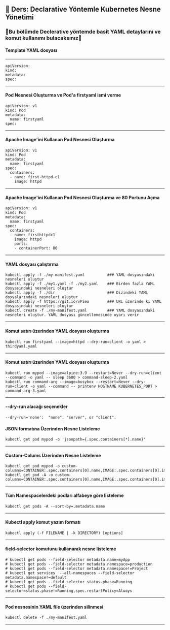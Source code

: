 ## 🧑 Ders: Declarative Yöntemle Kubernetes Nesne Yönetimi

### 📗Bu bölümde Declerative yöntemde basit YAML detaylarını ve komut kullanımı bulacaksınız📗

#### Template YAML dosyası 
***
```
apiVersion:
kind:
metadata:
spec:
```
***
#### Pod Nesnesi Oluşturma ve Pod'a firstyaml ismi verme
```
apiVersion: v1
kind: Pod
metadata:
  name: firstyaml
spec:
```
***
#### Apache Image'ini Kullanan Pod Nesnesi Oluşturma
```
apiVersion: v1
kind: Pod
metadata:
  name: firstyaml
spec:
  containers:
  - name: first-httpd-c1
    image: httpd
```
***
#### Apache Image'ini Kullanan Pod Nesnesi Oluşturma ve 80 Portunu Açma
```
apiVersion: v1
kind: Pod
metadata:
  name: firstyaml
spec:
  containers:
  - name: firsthttpdc1
    image: httpd
    ports:
    - containerPort: 80
```
***
#### YAML dosyası çalıştırma
```
kubectl apply -f ./my-manifest.yaml          ### YAML dosyasındaki nesneleri oluştur
kubectl apply -f ./my1.yaml -f ./my2.yaml    ### Birden fazla YAML dosyasındaki nesneleri oluştur
kubectl apply -f ./dir                       ### Dizindeki YAML dosyalarındaki nesneleri oluştur
kubectl apply -f https://git.io/vPieo        ### URL üzerinde ki YAML dosyasındaki nesneleri oluştur
kubectl create -f ./my-manifest.yaml         ### YAML dosyasındaki nesneleri oluştur. YAML dosyası güncellemesinde uyarı verir
```
***
#### Komut satırı üzerinden YAML dosyası oluşturma 
```
kubectl run firstyaml --image=httpd --dry-run=client -o yaml > thirdyaml.yaml
```
***
#### Komut satırı üzerinden YAML dosyası oluşturma 
```
kubectl run mypod --image=alpine:3.9 --restart=Never --dry-run=client --command -o yaml -- sleep 3600 > command-sleep-2.yaml
kubectl run command-arg --image=busybox --restart=Never --dry-run=client -o yaml --command -- printenv HOSTNAME KUBERNETES_PORT > command-arg-3.yaml
```
***
#### --dry-run alacağı seçenekler
```
--dry-run='none':  "none", "server", or "client".
```
#### JSON formatına Üzerinden Nesne Listeleme
```
kubectl get pod mypod -o 'jsonpath={.spec.containers[*].name}'
```
***
#### Custom-Colums Üzerinden Nesne Listeleme
```
kubectl get pod mypod -o custom-columns=CONTAINER:.spec.containers[0].name,IMAGE:.spec.containers[0].image
kubectl get pod -A -o custom-columns=CONTAINER:.spec.containers[0].name,IMAGE:.spec.containers[0].image
```
***
#### Tüm Namespacelerdeki podları alfabeye göre listeleme
```
kubectl get pods -A --sort-by=.metadata.name
```
***
#### Kubectl apply komut yazım formatı
```
kubectl apply (-f FILENAME | -k DIRECTORY) [options]
```
***
#### field-selector komutunu kullanarak nesne listeleme
```
# kubectl get pods --field-selector metadata.name=myApp
# kubectl get pods --field-selector metadata.namespace=production
# kubectl get pods --field-selector metadata.namespace!=Project
# kubectl get services  --all-namespaces --field-selector metadata.namespace!=default
# kubectl get pods --field-selector status.phase=Running
# kubectl get pods --field-selector=status.phase!=Running,spec.restartPolicy=Always
```
***
#### Pod nesnesinin YAML file üzerinden silinmesi
```
kubectl delete -f ./my-manifest.yaml 
```
***

